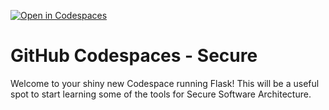 [![Open in Codespaces](https://classroom.github.com/assets/launch-codespace-2972f46106e565e64193e422d61a12cf1da4916b45550586e14ef0a7c637dd04.svg)](https://classroom.github.com/open-in-codespaces?assignment_repo_id=21238593)
# GitHub Codespaces - Secure

Welcome to your shiny new Codespace running Flask! This will be a useful spot to start learning some of the tools for Secure Software Architecture.
